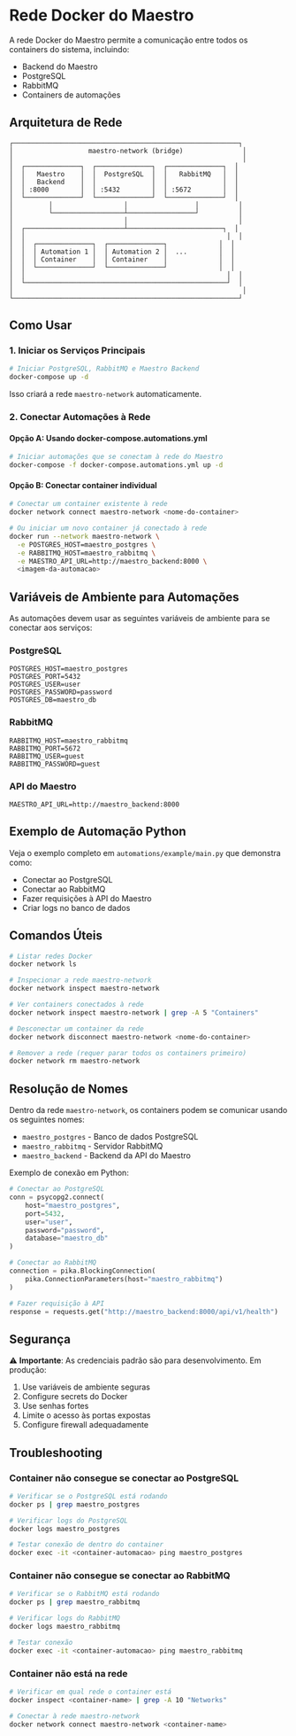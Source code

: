 # Rede Docker do Maestro

A rede Docker do Maestro permite a comunicação entre todos os containers do sistema, incluindo:
- Backend do Maestro
- PostgreSQL
- RabbitMQ
- Containers de automações

## Arquitetura de Rede

```
┌─────────────────────────────────────────────────────────┐
│                   maestro-network (bridge)               │
│                                                          │
│  ┌──────────────┐  ┌──────────────┐  ┌──────────────┐  │
│  │   Maestro    │  │  PostgreSQL  │  │   RabbitMQ   │  │
│  │   Backend    │  │              │  │              │  │
│  │ :8000        │  │ :5432        │  │ :5672        │  │
│  └──────────────┘  └──────────────┘  └──────────────┘  │
│         │                  │                 │          │
│         └──────────────────┴─────────────────┘          │
│                            │                            │
│  ┌─────────────────────────┴────────────────────────┐  │
│  │                                                   │  │
│  │  ┌──────────────┐  ┌──────────────┐             │  │
│  │  │ Automation 1 │  │ Automation 2 │  ...        │  │
│  │  │ Container    │  │ Container    │             │  │
│  │  └──────────────┘  └──────────────┘             │  │
│  │                                                   │  │
│  └───────────────────────────────────────────────────┘  │
│                                                          │
└─────────────────────────────────────────────────────────┘
```

## Como Usar

### 1. Iniciar os Serviços Principais

```bash
# Iniciar PostgreSQL, RabbitMQ e Maestro Backend
docker-compose up -d
```

Isso criará a rede `maestro-network` automaticamente.

### 2. Conectar Automações à Rede

#### Opção A: Usando docker-compose.automations.yml

```bash
# Iniciar automações que se conectam à rede do Maestro
docker-compose -f docker-compose.automations.yml up -d
```

#### Opção B: Conectar container individual

```bash
# Conectar um container existente à rede
docker network connect maestro-network <nome-do-container>

# Ou iniciar um novo container já conectado à rede
docker run --network maestro-network \
  -e POSTGRES_HOST=maestro_postgres \
  -e RABBITMQ_HOST=maestro_rabbitmq \
  -e MAESTRO_API_URL=http://maestro_backend:8000 \
  <imagem-da-automacao>
```

## Variáveis de Ambiente para Automações

As automações devem usar as seguintes variáveis de ambiente para se conectar aos serviços:

### PostgreSQL
```env
POSTGRES_HOST=maestro_postgres
POSTGRES_PORT=5432
POSTGRES_USER=user
POSTGRES_PASSWORD=password
POSTGRES_DB=maestro_db
```

### RabbitMQ
```env
RABBITMQ_HOST=maestro_rabbitmq
RABBITMQ_PORT=5672
RABBITMQ_USER=guest
RABBITMQ_PASSWORD=guest
```

### API do Maestro
```env
MAESTRO_API_URL=http://maestro_backend:8000
```

## Exemplo de Automação Python

Veja o exemplo completo em `automations/example/main.py` que demonstra como:
- Conectar ao PostgreSQL
- Conectar ao RabbitMQ
- Fazer requisições à API do Maestro
- Criar logs no banco de dados

## Comandos Úteis

```bash
# Listar redes Docker
docker network ls

# Inspecionar a rede maestro-network
docker network inspect maestro-network

# Ver containers conectados à rede
docker network inspect maestro-network | grep -A 5 "Containers"

# Desconectar um container da rede
docker network disconnect maestro-network <nome-do-container>

# Remover a rede (requer parar todos os containers primeiro)
docker network rm maestro-network
```

## Resolução de Nomes

Dentro da rede `maestro-network`, os containers podem se comunicar usando os seguintes nomes:

- `maestro_postgres` - Banco de dados PostgreSQL
- `maestro_rabbitmq` - Servidor RabbitMQ
- `maestro_backend` - Backend da API do Maestro

Exemplo de conexão em Python:
```python
# Conectar ao PostgreSQL
conn = psycopg2.connect(
    host="maestro_postgres",
    port=5432,
    user="user",
    password="password",
    database="maestro_db"
)

# Conectar ao RabbitMQ
connection = pika.BlockingConnection(
    pika.ConnectionParameters(host="maestro_rabbitmq")
)

# Fazer requisição à API
response = requests.get("http://maestro_backend:8000/api/v1/health")
```

## Segurança

⚠️ **Importante**: As credenciais padrão são para desenvolvimento. Em produção:
1. Use variáveis de ambiente seguras
2. Configure secrets do Docker
3. Use senhas fortes
4. Limite o acesso às portas expostas
5. Configure firewall adequadamente

## Troubleshooting

### Container não consegue se conectar ao PostgreSQL
```bash
# Verificar se o PostgreSQL está rodando
docker ps | grep maestro_postgres

# Verificar logs do PostgreSQL
docker logs maestro_postgres

# Testar conexão de dentro do container
docker exec -it <container-automacao> ping maestro_postgres
```

### Container não consegue se conectar ao RabbitMQ
```bash
# Verificar se o RabbitMQ está rodando
docker ps | grep maestro_rabbitmq

# Verificar logs do RabbitMQ
docker logs maestro_rabbitmq

# Testar conexão
docker exec -it <container-automacao> ping maestro_rabbitmq
```

### Container não está na rede
```bash
# Verificar em qual rede o container está
docker inspect <container-name> | grep -A 10 "Networks"

# Conectar à rede maestro-network
docker network connect maestro-network <container-name>
```
